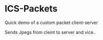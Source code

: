 # ICS-Packets
Quick demo of a custom packet client-server

Sends Jpegs from cleint to server and vice..

